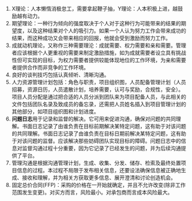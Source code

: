 1. X理论：人本懒惰消极怠工，需要拿起鞭子抽，Y理论：人本积极上进，越鼓励越有动力。
2. 期望理论：一种行为倾向的强度取决于个人对于这种行为可能带来的结果的期望度，以及这种结果对个人的吸引力。如果一个人认为努力工作会带来成功的结果，而这种成功又会带来相应的回报，他就会受到激励而努力工作。
3. 成就动机理论，又称作三种需要理沦：成就需要、权力需要和亲和需要。管理者应该根据个人更重视的需要来制定激励措施，如为成就需要者设立具有挑战性但可实现的目标，为权力需要者提供较能体现地位的工作环境，为亲和需要者提供合作而非竞争的工作环境。
4. 良好的谈判技巧包括认真倾听、清晰沟通。
5. 人力资源管理计划包括：角色与职责，项目组织图，人员配备管理计划（人员招募，资源日历，人员遣散计划，培养需要，认可与奖励，合规性，安全）。项目人员分配是通过把合适的人员分派到团队来为项目配备人员，与此相关的文件包括团队名录及致成员的备忘录，还需把人员姓名插入到项目管理计划的其他部分，如项目组织图和计划进度。
6. **问题日志**用于记录和监督的解决。它可用来促进沟通，确保对问题的共同理解。书面日志记录了由谁负责在目标前期解决某特定问题，这有助于对该问题的共同理解。书面日志记录了由谁负责在目标日期前解决某特定问题，这有助于对该问题的监督。应该解决那些妨碍团队实现目标的障碍。问题日志中的信息对监督沟通过程十分重要，因为它记录了已经发生的问题，并为后续沟通提供了平台。
7. 管理沟通是根据沟通管理计划，生成、收集、分发、储存、检索及最终处置项目信息的过程。本过程不局限于发布相关信息，还要设法确保信息被正确地生成、接收和理解，并为相关方获取更多信息、展开澄清和讨论创造机会。
8. 固定总价合同(FFP)：采购的价格在一开始就确定，并且不允许改变(除非工作范围发生变更)。对买方而言，风险最小。对承包商而言成本风险最大。